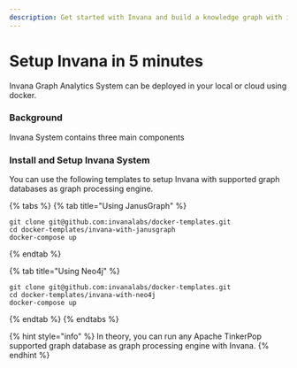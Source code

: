 ```yaml
---
description: Get started with Invana and build a knowledge graph with in minutes.
---
```


# Setup Invana in 5 minutes

Invana Graph Analytics System can be deployed in your local or cloud using docker.

### Background

Invana System contains three main components



### Install and Setup Invana System

You can use the following templates to setup Invana with supported graph databases as graph processing engine.

{% tabs %}
{% tab title="Using JanusGraph" %}
```text
git clone git@github.com:invanalabs/docker-templates.git
cd docker-templates/invana-with-janusgraph
docker-compose up
```
{% endtab %}

{% tab title="Using Neo4j" %}
```text
git clone git@github.com:invanalabs/docker-templates.git
cd docker-templates/invana-with-neo4j
docker-compose up
```
{% endtab %}
{% endtabs %}

{% hint style="info" %}
In theory, you can run any Apache TinkerPop supported graph database as graph processing engine with Invana.
{% endhint %}







